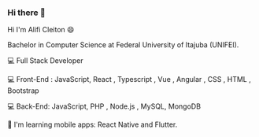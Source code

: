 ### Hi there 👋

<!--
**alificleiton/alificleiton** is a ✨ _special_ ✨ repository because its `README.md` (this file) appears on your GitHub profile.

Here are some ideas to get you started:

- 🔭 I’m currently working on ...
- 🌱 I’m currently learning ...
- 👯 I’m looking to collaborate on ...
- 🤔 I’m looking for help with ...
- 💬 Ask me about ...
- 📫 How to reach me: ...
- 😄 Pronouns: ...
- ⚡ Fun fact: ...
-->

Hi I'm Alifi Cleiton 😄 

Bachelor in Computer Science at Federal University of Itajuba (UNIFEI).

💻 Full Stack Developer

💻 Front-End : JavaScript, React , Typescript , Vue , Angular , CSS , HTML , Bootstrap

💻 Back-End: JavaScript, PHP , Node.js , MySQL, MongoDB

🌱 I'm learning mobile apps: React Native and Flutter.



